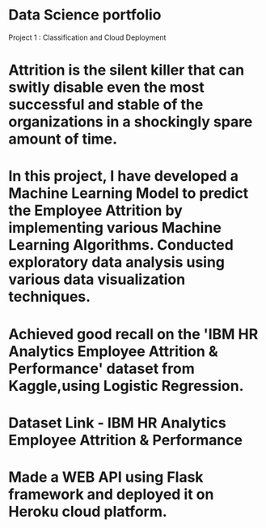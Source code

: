 # Data Science portfolio

Project 1 : Classification and Cloud Deployment
# Attrition is the silent killer that can switly disable even the most successful and stable of the organizations in a shockingly spare amount of time.
# In this project, I have developed a Machine Learning Model to predict the Employee Attrition by implementing various Machine Learning Algorithms. Conducted exploratory data analysis using various data visualization techniques.
# Achieved good recall on the 'IBM HR Analytics Employee Attrition & Performance' dataset from Kaggle,using Logistic Regression.
# Dataset Link - IBM HR Analytics Employee Attrition & Performance
# Made a WEB API using Flask framework and deployed it on Heroku cloud platform.
